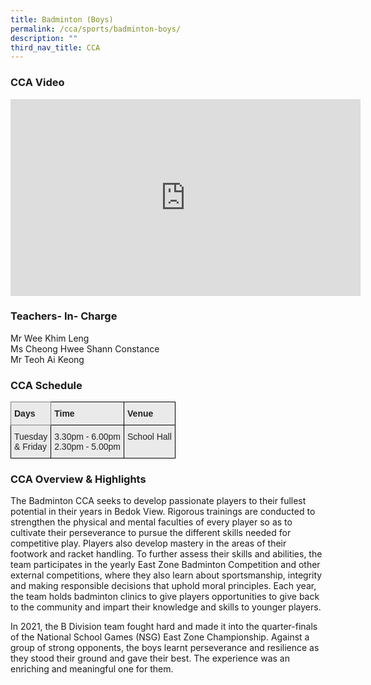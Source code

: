 ```yaml
---
title: Badminton (Boys)
permalink: /cca/sports/badminton-boys/
description: ""
third_nav_title: CCA
---
```

### CCA Video

<div class="bp-youtube">

<iframe width="560" height="315" src="https://www.youtube.com/embed/pW6RHysHHIo" title="YouTube video player" frameborder="0" allow="accelerometer; autoplay; clipboard-write; encrypted-media; gyroscope; picture-in-picture" allowfullscreen=""></iframe>

</div>

### Teachers- In- Charge

Mr Wee Khim Leng <br>
Ms Cheong Hwee Shann Constance<br>
Mr Teoh Ai Keong


### CCA Schedule

<style type="text/css">
.tg  {border-collapse:collapse;border-spacing:0;}
.tg td{border-color:black;border-style:solid;border-width:1px;font-family:Arial, sans-serif;font-size:14px;
  overflow:hidden;padding:10px 5px;word-break:normal;}
.tg th{border-color:black;border-style:solid;border-width:1px;font-family:Arial, sans-serif;font-size:14px;
  font-weight:normal;overflow:hidden;padding:10px 5px;word-break:normal;}
.tg .tg-y7qa{background-color:#EAEAEA;color:#222;text-align:left;vertical-align:top}
.tg .tg-z5wu{background-color:#EAEAEA;border-color:inherit;color:#222;font-weight:bold;text-align:left;vertical-align:top}
.tg .tg-rj1p{background-color:#EAEAEA;color:#222;font-weight:bold;text-align:left;vertical-align:top}
</style>
<table class="tg">
<thead>
  <tr>
    <th class="tg-z5wu">Days</th>
    <th class="tg-rj1p">Time</th>
    <th class="tg-rj1p">Venue</th>
  </tr>
</thead>
<tbody>
  <tr>
    <td class="tg-y7qa">Tuesday<br>&amp; Friday</td>
    <td class="tg-y7qa">3.30pm - 6.00pm<br>2.30pm - 5.00pm</td>
    <td class="tg-y7qa">School Hall</td>
  </tr>
</tbody>
</table>


### CCA Overview &amp; Highlights

The Badminton CCA seeks to develop passionate players to their fullest potential in their years in Bedok View. Rigorous trainings are conducted to strengthen the physical and mental faculties of every player so as to cultivate their perseverance to pursue the different skills needed for competitive play. Players also develop mastery in the areas of their footwork and racket handling. To further assess their skills and abilities, the team participates in the yearly East Zone Badminton Competition and other external competitions, where they also learn about sportsmanship, integrity and making responsible decisions that uphold moral principles. Each year, the team holds badminton clinics to give players opportunities to give back to the community and impart their knowledge and skills to younger players.

In 2021, the B Division team fought hard and made it into the quarter-finals of the National School Games (NSG) East Zone Championship. Against a group of strong opponents, the boys learnt perseverance and resilience as they stood their ground and gave their best. The experience was an enriching and meaningful one for them.
